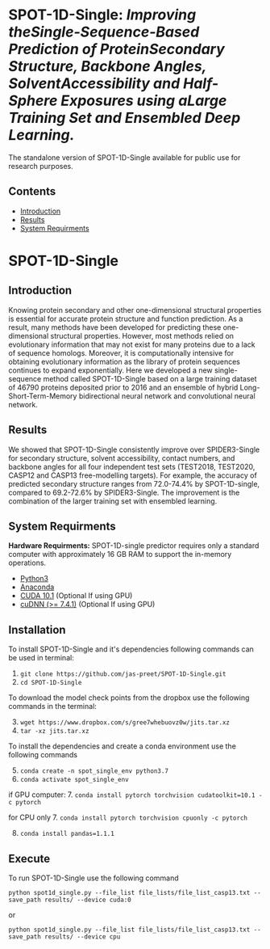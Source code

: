 SPOT-1D-Single: *Improving theSingle-Sequence-Based Prediction of ProteinSecondary Structure, Backbone Angles, SolventAccessibility and Half-Sphere Exposures using aLarge Training Set and Ensembled Deep Learning.*
====
The standalone version of SPOT-1D-Single available for public use for research purposes. 

Contents
----
  * [Introduction](#introduction)
  * [Results](#results)
  * [System Requirments](#system-requirments)

# SPOT-1D-Single

Introduction
----
Knowing protein secondary and other one-dimensional structural properties is essential for accurate protein structure and function prediction. As a result, many methods have been developed for predicting these one-dimensional structural properties.  However,  most methods relied on evolutionary information  that  may  not  exist  for  many  proteins  due  to  a  lack  of  sequence  homologs.  Moreover,  it is  computationally  intensive  for  obtaining  evolutionary  information  as  the  library  of  protein  sequences continues to expand exponentially. Here we developed a new single-sequence method called SPOT-1D-Single based on a large training dataset of 46790 proteins deposited prior to 2016 and an ensemble of hybrid Long-Short-Term-Memory bidirectional neural network and convolutional neural network.

Results
----
We  showed  that  SPOT-1D-Single  consistently  improve  over  SPIDER3-Single  for  secondary structure, solvent accessibility, contact numbers, and backbone angles for all four independent test sets (TEST2018,  TEST2020,  CASP12 and CASP13 free-modelling targets).  For example,  the accuracy of predicted secondary structure ranges from 72.0-74.4% by SPOT-1D-single, compared to 69.2-72.6% by SPIDER3-Single. The improvement is the combination of the larger training set with ensembled learning.

System Requirments
----

**Hardware Requirments:**
SPOT-1D-single predictor requires only a standard computer with approximately 16 GB RAM to support the in-memory operations.

* [Python3](https://docs.python-guide.org/starting/install3/linux/)
* [Anaconda](https://anaconda.org/anaconda/virtualenv)
* [CUDA 10.1](https://developer.nvidia.com/cuda-10.1-download-archive) (Optional If using GPU)
* [cuDNN (>= 7.4.1)](https://developer.nvidia.com/cudnn) (Optional If using GPU)

Installation
----

To install SPOT-1D-Single and it's dependencies following commands can be used in terminal:

1. `git clone https://github.com/jas-preet/SPOT-1D-Single.git`
2. `cd SPOT-1D-Single`

To download the model check points from the dropbox use the following commands in the terminal:

3. `wget https://www.dropbox.com/s/gree7whebuovz0w/jits.tar.xz`
4. `tar -xz jits.tar.xz`

To install the dependencies and create a conda environment use the following commands

5. `conda create -n spot_single_env python3.7`
6. `conda activate spot_single_env`

if GPU computer:
7. `conda install pytorch torchvision cudatoolkit=10.1 -c pytorch`

for CPU only 
7. `conda install pytorch torchvision cpuonly -c pytorch`

8. `conda install pandas=1.1.1`

Execute
----
To run SPOT-1D-Single use the following command

`python spot1d_single.py --file_list file_lists/file_list_casp13.txt --save_path results/ --device cuda:0`

or 

`python spot1d_single.py --file_list file_lists/file_list_casp13.txt --save_path results/ --device cpu` 


